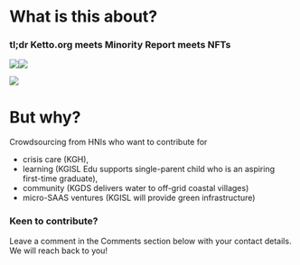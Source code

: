 <!-- title: GodPlayer Manifesto  -->

# What is this about?

### tl;dr Ketto.org meets Minority Report meets NFTs 

![](https://lh3.googleusercontent.com/M2SmzAik0IWzVNGcq6fEanzs1X6h4VJSdPGmAGY-hwl227OSXrivvIc0jYIzrrBuTE4a6uZ5aouWzYcMrvnKd72RzESI-9phdrMHnOOALRlJ2NpjMwrAEpog7FPRdsaqcoSN5xnU9z2ppLakulkTZBWFm4CTwv0wC7trxqs3CDt8o3PzijUzWFOm4_v40aLh8aY_9Wy4YLkSBsIpTe8Ihb9e4OoilvLheCCiHsCjFF3zXxmHYOZ15sNvUsxhUFRQJKtxWuH-sUNUwC9nghGSSastqtjcX3_8KdfUWSAeq1lUiCpdWRyxqVE-SW1870lbA_ddam-5r39taA25CvIT1U8JFloAv-QvXxFTvjykpBRmCNxnP8TciSQCaOge-hyFNOg6wqffzmdTwSJk8cEKp259lPR5k8sx56b-KrUTohpaV0sqOmzkQam_kiLsCNTf8OAuPIjXq1cVHvvvS-HUZpUX00WdYMyiEA-ygNtlpz7Y7IsT0GYWG5wDAq9VQ7qEQ9JAnoYuSo9L3ICWlgFdX1GwrzrkEWParitPRO_9MrzMUN8UShNrKeM0873yqeHkCdNxBt-X2YkRVs7dPcglOD3eEMWmfoEu3aLBMY4jtOVuyRMMAxPcxYvbBlDWxE_zsvj-5mtCb27IIPIh-JawzlU9feACNsRvqAaxOdVukNMd81kAo93mmOsPZyw0K2kCiqatEssK2WFUH4ENAv9rLH_1gA=w596-h246-no?authuser=0)![](https://lh3.googleusercontent.com/P4nlHvqARUMm-0bySXjGI3w1xIYmM3JwHMiLnm1hY4tMSwNkmHVbJM9lfV7rl6JNJnyRW66RUlgZ5C2ba8BbGzojYzKnwfzt_4sFPVjwtFu8HGumNvviGhdGd6idgLRY0P1d7WCiBDrCHjaT8cv6hee9fnwQh23SuzSR2sXddm1uoixsgKyei3KhRFyCLDssAdd9_6rNHuKmgJNGuxmj7k4bAi0Kbr5CxrKe080KKxBuaO_KzkUW50vQJ7JwON5bWJCMbA3x7J73CwKlLAi-4bNM04i4RgX_QhDfYx-FzZYOnV7gq9r_bYY4Vi5nVD2dWZBAh9iUFseL9iV-YE4q4kMs5WHx0060UDIRDmm4Ix5g6-74B_UJFv56jEukQYgcUXR4cRqlrHUeQZDPKcFqrf4-8FXYXbmUnGYhfTtfOZOFhWmMalWHCSaHWfrTGmz2_2N-ScBBLBQbc8flniYLCKsVU5dNExHFJgP6bDZKuhmCoNdvFipn7DF_fTiY6fr7vICxvSnq_lfMKtRWAk0NvaeCJOYNeRy7fwHL7k81U6DgpiQdJMV0ACAukNHRSZXGy58ONQpRATOZQd6H0L9Zlu4s0fwKAmjnudRiG_yhz01ES57l_lreuDcjvKvw9vkUwtbBlbrXQTK37yRr-rhhXuMUKgoYJqboQF-EYbSZ3yoxrIsc8GGJAalz-xEF5pK5FCK7gKTUdq7tK6Hu7DUomK-O9Q=w505-h599-no?authuser=0)

![](https://lh3.googleusercontent.com/H0688I0a-EJiY0Ho2cDOqiAKOfGBtbLAO8pvWzhrsEicBlgee63hrUk3acDoTTrVHELmaQlAdTl7bRcGTthySbvRgiuvfG7aaaMug7ZiIPNApQpJGxPWwbqcYez2JYW9LCZSQ-uOdBoYylpxitKRsUL1DuUlEqlt1-XK-ztvP32w6cdKKXQ_IqsFP9KrEp17YeV7UJn4f9ByopgXUEAPwpnXD1MOfKRVQWBPTFdBU-KJydxs1GRclPlr4bddQDpUbUqv7EC0gtOpX6Mp67evHRlF-X7jMoFDvUkIhEDhs5e8eIDcsIMAQ5lUWJtYmHz_02czl75uYhN4keEOTDpY5oCjYIYBs-1RAilFFX8VxyvEKBawdDEWnsAiWo8mzYMH3K9HCjYn9Uo2J3UuPc9uJ6b1aER-mywsZFA3Sn99WAL9DKKxBpg4z6Ntj-gCn5kLT0shW09uxz-afRpDBnI-ToH9ca1rDgeV-mAhMhNcWj5g7lJjXKKzT1pKEoGaDFQ5l85mJ24yKQcndXoKZ7d7OHgChYXldx8yTFEhAcfwuu314uTgjBePsQ22mb3hLfbcKbJ-bHmK0znqkZsnrl0183uMjIGffAOb3WTfgdbCVw23oVPw8oawgXksdHZp8CFJ6tUAJLVf_9D5ddTIxkr2aEh6u-vRv6H9RgY-7mnJ2fXF78LkcQg_eQBCaeLhBwEXWhjYF2PAuDB8djjTyPbv1gtsRQ=w377-h215-no?authuser=0)

# But why? 

Crowdsourcing from HNIs who want to contribute for 
  - crisis care (KGH), 
  - learning (KGISL Edu supports single-parent child who is an aspiring first-time graduate), 
  - community (KGDS delivers water to off-grid coastal villages)
  - micro-SAAS ventures (KGISL will provide green infrastructure)

### Keen to contribute?

Leave a comment in the Comments section below with your contact details. We will reach back to you! 

